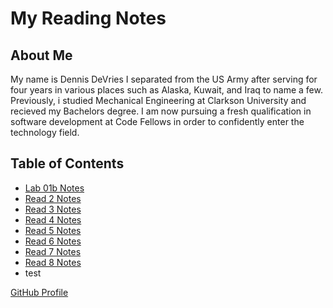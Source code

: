 # My Reading Notes

## About Me

My name is Dennis DeVries
  I separated from the US Army after serving for four years in various places such as Alaska, Kuwait, and Iraq to name a few. Previously, i studied Mechanical Engineering at Clarkson University and recieved my Bachelors degree. I am now pursuing a fresh qualification in software development at Code Fellows in order to confidently enter the technology field.  

## Table of Contents

- [Lab 01b Notes](lab1b.md)
- [Read 2 Notes](read2.md)
- [Read 3 Notes](read3.md)
- [Read 4 Notes](read4.md)
- [Read 5 Notes](read5.md)
- [Read 6 Notes](read6.md)
- [Read 7 Notes](read7.md)
- [Read 8 Notes](read8.md)
- test


[GitHub Profile](https://github.com/DennisDeV7)
